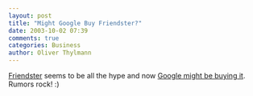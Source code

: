 ```yaml
---
layout: post
title: "Might Google Buy Friendster?"
date: 2003-10-02 07:39
comments: true
categories: Business
author: Oliver Thylmann
---
```



[Friendster](http://www.friendster.com/) seems to be all the hype and now [Google might be buying it](http://rss.com.com/2009-1088_3-984352.html?part=rss&amp;tag=feed&amp;subj=news#71). Rumors rock! :)



